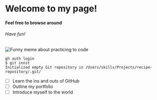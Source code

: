 # Welcome to my page!
#### Feel free to browse around
###### Have fun!

![Funny meme about practicing to code](https://uploads-ssl.webflow.com/5f3c19f18169b62a0d0bf387/60d33be945999ae41a3f4c92_feUdO9AA3CsdZrM3bRAlu9V70223KhcG7X9M-XqwItrqnuDRXvOTyOcaVohLoIp2jUtyUGgSonDuERdDE-Fg-TLm_2pkcahkZ3Z8kUm-iiWi8nKEqtgPSe-9DMoTSCHRPm113AWl.png)

```
gh auth login
$ git innit
Initialized empty Git repository in /Users/skills/Projects/recipe-repository/.git/
```

- [ ] Learn the ins and outs of GitHub
- [ ] Outline my portfolio
- [ ] Introduce myself to the world
